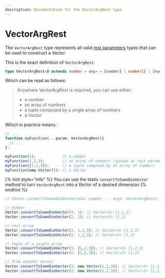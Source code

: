 ```yaml
---
description: Documentation for the VectorArgRest type
---
```


# VectorArgRest

The `VectorArgRest` type represents all valid [rest parameters](https://developer.mozilla.org/en-US/docs/Web/JavaScript/Reference/Functions/Rest_parameters) types that can be used to construct a Vector

This is the exact definition of `VectorArgRest`:

```typescript
type VectorArgRest<D extends number = any> = [number] | number[] | [number[]] | [Vector<D>];
```

Which can be read as follows:

> Anywhere VectorArgRest is required, you can use either:
>
> * a number
> * an array of numbers
> * a tuple composed by a single array of numbers
> * a Vector

Which in practice means:

```typescript
// ...
function myFunction(...param: VectorArgRest){
  // ...
};

myFunction(1);            // a number
myFunction(1,2,3);        // an array of numbers (spread as rest parameters)
myFunction([1,2,3]);      // a tuple composed by an array of numbers
myFunction(new Vector()); // a Vector
```

{% hint style="info" %}
You can use the static `convertToSameDimVector` method to turn `VectorArgRest` into a Vector of a desired dimension
{% endhint %}

```typescript
// Vector.convertToSameDimVector(dim: number, ...args: VectorArgRest);

// number
Vector.convertToSameDimVector(3, 1); // Vector<3> [1,1,1]
Vector.convertToSameDimVector(2, 1); // Vector<2> [1,1]

// rest array
Vector.convertToSameDimVector(3, 1,2,3); // Vector<3> [1,2,3]
Vector.convertToSameDimVector(2, 1,2,3); // Vector<2> [1,2]

// tuple of a single array
Vector.convertToSameDimVector(3, [1,2,3]); // Vector<3> [1,2,3]
Vector.convertToSameDimVector(2, [1,2,3]); // Vector<2> [1,2]

// from another Vector
Vector.convertToSameDimVector(3, new Vector(1,2,3)); // Vector<3> [1,2,3]
Vector.convertToSameDimVector(2, new Vector(1,2,3)); // Vector<2> [1,2]

```

